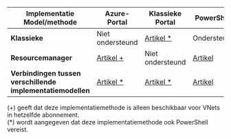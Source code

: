 | **Implementatie Model/methode** | **Azure-Portal** | **Klassieke Portal** | **PowerShell** |
|---|---|---|---|
|**Klassieke** | Niet ondersteund | [Artikel *](../articles/vpn-gateway/virtual-networks-configure-vnet-to-vnet-connection.md) | Ondersteund |
|**Resourcemanager** | [Artikel +](../articles/vpn-gateway-howto-vnet-vnet-resource-manager-portal.md) |Niet ondersteund | [Artikel](../articles/vpn-gateway/vpn-gateway-vnet-vnet-rm-ps.md)|
|**Verbindingen tussen verschillende implementatiemodellen** | [Artikel *](../articles/vpn-gateway/vpn-gateway-connect-different-deployment-models-portal.md) | [Artikel *](../articles/vpn-gateway/vpn-gateway-connect-different-deployment-models-portal.md) |[Artikel](../articles/vpn-gateway/vpn-gateway-connect-different-deployment-models-powershell.md)|

(+) geeft dat deze implementatiemethode is alleen beschikbaar voor VNets in hetzelfde abonnement.<br>
(*) wordt aangegeven dat deze implementatiemethode ook PowerShell vereist.


